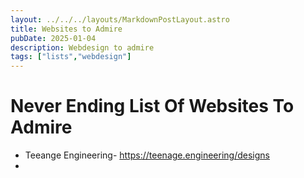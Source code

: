 ```yaml
---
layout: ../../../layouts/MarkdownPostLayout.astro
title: Websites to Admire
pubDate: 2025-01-04
description: Webdesign to admire
tags: ["lists","webdesign"]
---
```

# Never Ending List Of Websites To Admire

- Teeange Engineering- https://teenage.engineering/designs
- 
